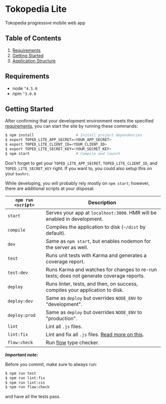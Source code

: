 # Tokopedia Lite

Tokopedia progressive mobile web app

## Table of Contents
1. [Requirements](#requirements)
2. [Getting Started](#getting-started)
3. [Application Structure](#application-structure)

## Requirements
* node `^4.5.0`
* npm `^3.0.0`

## Getting Started

After confirming that your development environment meets the specified [requirements](#requirements), 
you can start the site by running these commands:

```bash
$ npm install                   # Install project dependencies
$ export TOPED_LITE_APP_SECRET=<YOUR_APP_SECRET>
$ export TOPED_LITE_CLIENT_ID=<YOUR_CLIENT_ID>
$ export TOPED_LITE_SECRET_KEY=<YOUR_SECRET_KEY>
$ npm start                     # Compile and launch
```

Don't forget to get your `TOPED_LITE_APP_SECRET`, `TOPED_LITE_CLIENT_ID`, and `TOPED_LITE_SECRET_KEY` 
right. If you want to, you could also setup this on your `bashrc`.

While developing, you will probably rely mostly on `npm start`; however, there are additional scripts at your disposal:

|`npm run <script>`|Description|
|------------------|-----------|
| `start` |Serves your app at `localhost:3000`. HMR will be enabled in development.|
|`compile`|Compiles the application to disk (`~/dist` by default).|
|`dev`|Same as `npm start`, but enables nodemon for the server as well.|
|`test`|Runs unit tests with Karma and generates a coverage report.|
|`test:dev`|Runs Karma and watches for changes to re-run tests; does not generate coverage reports.|
|`deploy`|Runs linter, tests, and then, on success, compiles your application to disk.|
|`deploy:dev`|Same as `deploy` but overrides `NODE_ENV` to "development".|
|`deploy:prod`|Same as `deploy` but overrides `NODE_ENV` to "production".|
|`lint`|Lint all `.js` files.|
|`lint:fix`|Lint and fix all `.js` files. [Read more on this](http://eslint.org/docs/user-guide/command-line-interface.html#fix).|
|`flow:check`|Run [flow](https://flowtype.org/) type checker.|

***Important note:***

Before you commit, make sure to always run:

```bash
$ npm run test
$ npm run lint:fix
$ npm run lint:css
$ npm run flow:check
```

and have all the tests pass.